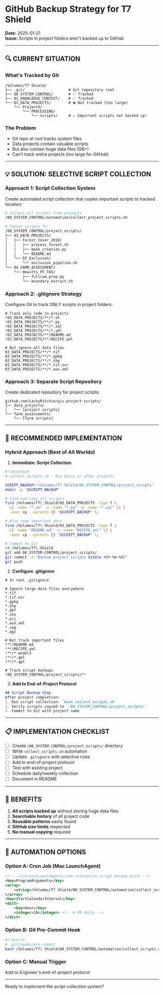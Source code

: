 # GitHub Backup Strategy for T7 Shield
**Date:** 2025-01-21  
**Issue:** Scripts in project folders aren't backed up to GitHub

---

## 🔍 CURRENT SITUATION

### What's Tracked by Git
```
/Volumes/T7 Shield/
├── .git/                    # Git repository root
├── 00_SYSTEM_CONTROL/       # ✅ Tracked
├── 01_KNOWLEDGE_CONTEXT/    # ✅ Tracked
└── 03_DATA_PROJECTS/        # ❌ Not tracked (too large)
    └── ProjectX/
        └── PROCESSING/
            └── scripts/     # ⚠️ Important scripts not backed up!
```

### The Problem
- Git repo at root tracks system files
- Data projects contain valuable scripts
- But also contain huge data files (GB+)
- Can't track entire projects (too large for GitHub)

---

## 💡 SOLUTION: SELECTIVE SCRIPT COLLECTION

### Approach 1: Script Collection System
Create automated script collection that copies important scripts to tracked location:

```bash
# Collect all scripts from projects
/00_SYSTEM_CONTROL/automation/collect_project_scripts.sh

# Copies scripts to:
/00_SYSTEM_CONTROL/project_scripts/
├── 03_DATA_PROJECTS/
│   ├── Forest_Cover_2019/
│   │   ├── process_forest.sh
│   │   ├── mask_creation.py
│   │   └── README.md
│   └── EP_Exclusion/
│       └── exclusion_pipeline.sh
└── 04_FARM_ASSESSMENT/
    └── Hewitts_PF_TAS/
        ├── fullcam_prep.py
        └── boundary_extract.sh
```

### Approach 2: .gitignore Strategy
Configure Git to track ONLY scripts in project folders:

```gitignore
# Track only code in projects
!03_DATA_PROJECTS/**/*.sh
!03_DATA_PROJECTS/**/*.py
!03_DATA_PROJECTS/**/*.sql
!03_DATA_PROJECTS/**/*.yml
!03_DATA_PROJECTS/**/README.md
!03_DATA_PROJECTS/**/RECIPE.yml

# But ignore all data files
03_DATA_PROJECTS/**/*.tif
03_DATA_PROJECTS/**/*.gpkg
03_DATA_PROJECTS/**/*.shp
03_DATA_PROJECTS/**/*.tif.ovr
03_DATA_PROJECTS/**/*.aux.xml
```

### Approach 3: Separate Script Repository
Create dedicated repository for project scripts:

```
github.com/LachyRitchie/gis-project-scripts/
├── data_projects/
│   └── [project scripts]
└── farm_assessments/
    └── [farm scripts]
```

---

## 🚀 RECOMMENDED IMPLEMENTATION

### Hybrid Approach (Best of All Worlds)

1. **Immediate: Script Collection**
```bash
#!/bin/bash
# collect_scripts.sh - Run daily or after projects

SCRIPT_BACKUP="/Volumes/T7 Shield/00_SYSTEM_CONTROL/project_scripts"
mkdir -p "$SCRIPT_BACKUP"

# Find and copy all scripts
find /Volumes/T7\ Shield/03_DATA_PROJECTS -type f \
  \( -name "*.sh" -o -name "*.py" -o -name "*.sql" \) \
  -exec cp --parents {} "$SCRIPT_BACKUP" \;

# Also copy important docs
find /Volumes/T7\ Shield/03_DATA_PROJECTS -type f \
  \( -name "README.md" -o -name "RECIPE.yml" \) \
  -exec cp --parents {} "$SCRIPT_BACKUP" \;

# Commit to Git
cd /Volumes/T7\ Shield
git add 00_SYSTEM_CONTROL/project_scripts/
git commit -m "Backup project scripts $(date +%Y-%m-%d)"
git push
```

2. **Configure .gitignore**
```gitignore
# In root .gitignore

# Ignore large data files everywhere
*.tif
*.tif.ovr
*.gpkg
*.shp
*.dbf
*.shx
*.prj
*.aux.xml
*.cpg
*.qgz

# But track important files
!**/README.md
!**/RECIPE.yml
!**/*.model3
!**/*.qml
!**/*.qpt

# Track script backups
!00_SYSTEM_CONTROL/project_scripts/**
```

3. **Add to End-of-Project Protocol**
```markdown
## Script Backup Step
After project completion:
1. Run script collection: `bash collect_scripts.sh`
2. Verify scripts copied to `/00_SYSTEM_CONTROL/project_scripts/`
3. Commit to Git with project name
```

---

## 📋 IMPLEMENTATION CHECKLIST

- [ ] Create `/00_SYSTEM_CONTROL/project_scripts/` directory
- [ ] Write `collect_scripts.sh` automation
- [ ] Update `.gitignore` with selective rules
- [ ] Add to end-of-project protocol
- [ ] Test with existing project
- [ ] Schedule daily/weekly collection
- [ ] Document in README

---

## 🎯 BENEFITS

1. **All scripts backed up** without storing huge data files
2. **Searchable history** of all project code
3. **Reusable patterns** easily found
4. **GitHub size limits** respected
5. **No manual copying** required

---

## 🔄 AUTOMATION OPTIONS

### Option A: Cron Job (Mac LaunchAgent)
```xml
<!-- ~/Library/LaunchAgents/com.relanature.script.backup.plist -->
<key>ProgramArguments</key>
<array>
    <string>/Volumes/T7 Shield/00_SYSTEM_CONTROL/automation/collect_scripts.sh</string>
</array>
<key>StartCalendarInterval</key>
<dict>
    <key>Hour</key>
    <integer>18</integer> <!-- 6 PM daily -->
</dict>
```

### Option B: Git Pre-Commit Hook
```bash
#!/bin/sh
# .git/hooks/pre-commit
bash /Volumes/T7\ Shield/00_SYSTEM_CONTROL/automation/collect_scripts.sh
```

### Option C: Manual Trigger
Add to Engineer's end-of-project protocol

---

Ready to implement the script collection system?